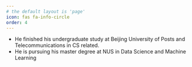 ```yaml
---
# the default layout is 'page'
icon: fas fa-info-circle
order: 4
---
```


<!-- > Add Markdown syntax content to file `_tabs/about.md`{: .filepath } and it will show up on this page. -->
<!-- {: .prompt-tip } -->
* He finished his undergraduate study at Beijing University of Posts and Telecommunications in CS related.
* He is pursuing his master degree at NUS in Data Science and Machine Learning